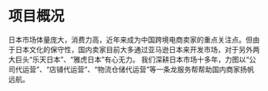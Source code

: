 # 项目概况

日本市场体量庞大，消费力高，近年来成为中国跨境电商卖家的重点关注点。但由于日本文化的保守性，国内卖家目前大多通过亚马逊日本来开发市场，对于另外两大巨头“乐天日本”、“雅虎日本”有心无力。 我们深耕日本市场十多年，力图以“公司代运营”、“店铺代运营”、“物流仓储代运营”等一条龙服务帮帮助国内商家扬帆远航。

